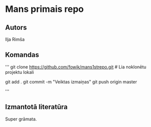 # Mans primais repo
## Autors
Ilja Rimša


## Komandas
'''
git clone https://github.com/fowik/mans1strepo.git # Lia noklonētu projektu lokali

git add .
git commit -m "Veiktas izmaiņas"
git push origin master

'''

## Izmantotā literatūra
Super grāmata.